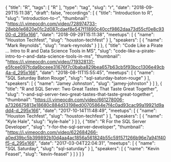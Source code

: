 {
  "title": "R",
  "tags": [
    "R"
  ],
  "type": "tag",
  "slug": "r",
  "date": "2018-09-29T15:11:38",
  "draft": false,
  "recordings": [
    {
      "title": "Introduction to R",
      "slug": "introduction-to-r",
      "thumbnail": "https://i.vimeocdn.com/video/728974733-28ebb1e6820e01c2d087cdaef8e547f11890c40ccf9862daa73d55cf0e8c9300-d_295x166",
      "date": "2018-09-29T15:11:38",
      "meetups": [
        {
          "name": "Houston Techfest",
          "slug": "houston-techfest"
        }
      ],
      "speakers": [
        {
          "name": "Mark Reynolds",
          "slug": "mark-reynolds"
        }
      ]
    },
    {
      "title": "Code Like a Pirate ... Intro to R and Data Science Tools in MS",
      "slug": "code-like-a-pirate-intro-to-r-and-data-science-tools-in-ms",
      "thumbnail": "https://i.vimeocdn.com/video/719328131-e5fcee097fcda6bceee31676f7c0baba829bea657b63cb5f93bcc1306e49cb4a-d_295x166",
      "date": "2018-08-11T15:55:45",
      "meetups": [
        {
          "name": "SQL Saturday Baton Rouge",
          "slug": "sql-saturday-baton-rouge"
        }
      ],
      "speakers": [
        {
          "name": "Jamey Johnston",
          "slug": "jamey-johnston"
        }
      ]
    },
    {
      "title": "R and SQL Server: Two Great Tastes That Taste Great Together",
      "slug": "r-and-sql-server-two-great-tastes-that-taste-great-together",
      "thumbnail": "https://i.vimeocdn.com/video/661278006-a7326675813e18680c884d33198ed00705864e7f4c0ad93cac99a19921d9add4-d_295x166",
      "date": "2017-10-14T11:48:49",
      "meetups": [
        {
          "name": "Houston Techfest",
          "slug": "houston-techfest"
        }
      ],
      "speakers": [
        {
          "name": "Kyle Hale",
          "slug": "kyle-hale"
        }
      ]
    },
    {
      "title": "R For the SQL Server Developer",
      "slug": "r-for-the-sql-server-developer",
      "thumbnail": "https://i.vimeocdn.com/video/622684266-a0ed39bc5b399892b10d4aa4ac1856a561824b55c591571266b96e7a941f40f5-d_295x166",
      "date": "2017-03-04T22:04:31",
      "meetups": [
        {
          "name": "SQL Saturday",
          "slug": "sql-saturday"
        }
      ],
      "speakers": [
        {
          "name": "Kevin Feasel",
          "slug": "kevin-feasel"
        }
      ]
    }
  ]
}